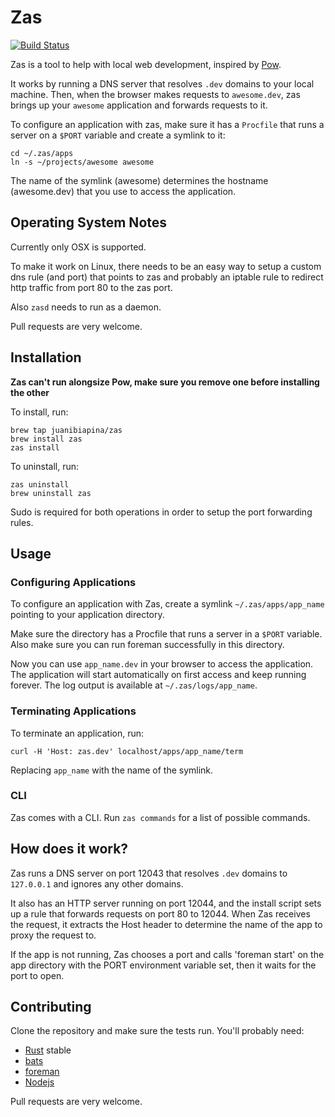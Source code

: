 # Zas

[![Build Status](https://travis-ci.org/juanibiapina/zas.svg?branch=master)](https://travis-ci.org/juanibiapina/zas)

Zas is a tool to help with local web development, inspired by [Pow](http://pow.cx).

It works by running a DNS server that resolves `.dev` domains to your local
machine. Then, when the browser makes requests to `awesome.dev`, zas brings up
your `awesome` application and forwards requests to it.

To configure an application with zas, make sure it has a `Procfile` that runs a
server on a `$PORT` variable and create a symlink to it:

```
cd ~/.zas/apps
ln -s ~/projects/awesome awesome
```

The name of the symlink (awesome) determines the hostname (awesome.dev) that
you use to access the application.

## Operating System Notes

Currently only OSX is supported.

To make it work on Linux, there needs to be an easy way to setup a custom dns
rule (and port) that points to zas and probably an iptable rule to redirect
http traffic from port 80 to the zas port.

Also `zasd` needs to run as a daemon.

Pull requests are very welcome.

## Installation

**Zas can't run alongsize Pow, make sure you remove one before installing the other**

To install, run:

```
brew tap juanibiapina/zas
brew install zas
zas install
```

To uninstall, run:

```
zas uninstall
brew uninstall zas
```

Sudo is required for both operations in order to setup the port forwarding rules.

## Usage

### Configuring Applications

To configure an application with Zas, create a symlink `~/.zas/apps/app_name`
pointing to your application directory.

Make sure the directory has a Procfile that runs a server in a `$PORT`
variable. Also make sure you can run foreman successfully in this directory.

Now you can use `app_name.dev` in your browser to access the application. The
application will start automatically on first access and keep running forever.
The log output is available at `~/.zas/logs/app_name`.

### Terminating Applications

To terminate an application, run:

```
curl -H 'Host: zas.dev' localhost/apps/app_name/term
```

Replacing `app_name` with the name of the symlink.

### CLI

Zas comes with a CLI. Run `zas commands` for a list of possible commands.

## How does it work?

Zas runs a DNS server on port 12043 that resolves `.dev` domains to
`127.0.0.1` and ignores any other domains.

It also has an HTTP server running on port 12044, and the install script sets
up a rule that forwards requests on port 80 to 12044. When Zas receives the
request, it extracts the Host header to determine the name of the app to
proxy the request to.

If the app is not running, Zas chooses a port and calls 'foreman start' on the
app directory with the PORT environment variable set, then it waits for the
port to open.

## Contributing

Clone the repository and make sure the tests run. You'll probably need:

- [Rust](https://www.rust-lang.org) stable
- [bats](https://github.com/sstephenson/bats)
- [foreman](https://github.com/ddollar/foreman)
- [Nodejs](https://nodejs.org)

Pull requests are very welcome.
